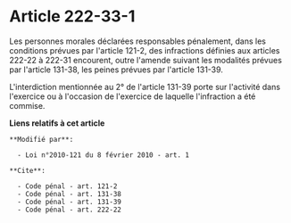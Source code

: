 # Article 222-33-1

Les personnes morales déclarées responsables pénalement, dans les conditions prévues par l'article 121-2, des infractions
définies aux articles 222-22 à 222-31 encourent, outre l'amende suivant les modalités prévues par l'article 131-38, les
peines prévues par l'article 131-39.

L'interdiction mentionnée au 2° de l'article 131-39 porte sur l'activité dans l'exercice ou à l'occasion de l'exercice de
laquelle l'infraction a été commise.

**Liens relatifs à cet article**

	**Modifié par**:

	  - Loi n°2010-121 du 8 février 2010 - art. 1

	**Cite**:

	  - Code pénal - art. 121-2
	  - Code pénal - art. 131-38
	  - Code pénal - art. 131-39
	  - Code pénal - art. 222-22
